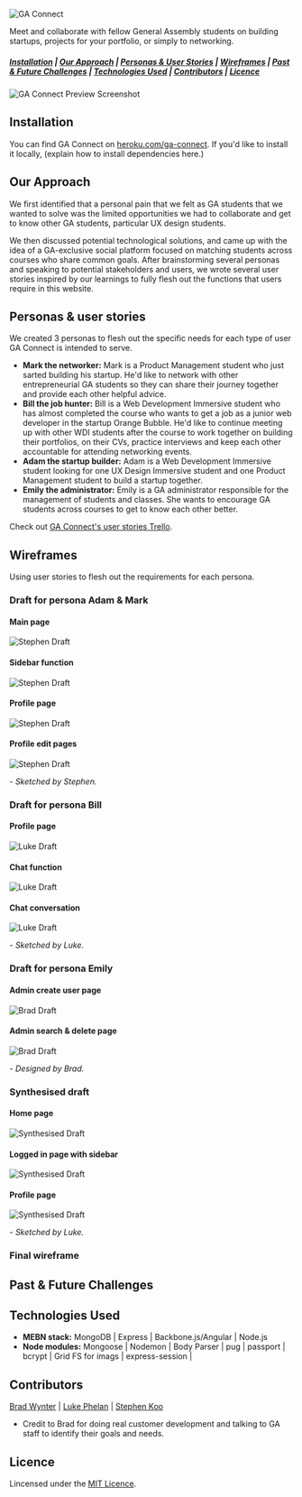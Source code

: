 ![GA Connect](media/promo.png)

Meet and collaborate with fellow General Assembly students on building startups, projects for your portfolio, or simply to networking.

##### [Installation](#installation) | [Our Approach](#our-approach) | [Personas & User Stories](#personas-&-user-stories) | [Wireframes](#wireframes) | [Past & Future Challenges](#current-challenges) | [Technologies Used](#technologies-used) | [Contributors](#contributors) | [Licence](#licence)

![GA Connect Preview Screenshot](media/s.png)

## Installation
You can find GA Connect on [heroku.com/ga-connect](http://www.gooogle.com).
If you'd like to install it locally, (explain how to install dependencies here.)

## Our Approach
We first identified that a personal pain that we felt as GA students that we wanted to solve was the limited opportunities we had to collaborate and get to know other GA students, particular UX design students.

We then discussed potential technological solutions, and came up with the idea of a GA-exclusive social platform focused on matching students across courses who share common goals. After brainstorming several personas and speaking to potential stakeholders and users, we wrote several user stories inspired by our learnings to fully flesh out the functions that users require in this website.


## Personas & user stories
We created 3 personas to flesh out the specific needs for each type of user GA Connect is intended to serve.

- **Mark the networker:** Mark is a Product Management student who just sarted building his startup. He'd like to network with other entrepreneurial GA students so they can share their journey together and provide each other helpful advice. 
- **Bill the job hunter:** Bill is a Web Development Immersive student who has almost completed the course who wants to get a job as a junior web developer in the startup Orange Bubble. He'd like to continue meeting up with other WDI students after the course to work together on building their portfolios, on their CVs, practice interviews and keep each other accountable for attending networking events.
- **Adam the startup builder:** Adam is a Web Development Immersive student looking for one UX Design Immersive student and one Product Management student to build a startup together.
- **Emily the administrator:** Emily is a GA administrator responsible for the management of students and classes. She wants to encourage GA students across courses to get to know each other better.

Check out [GA Connect's user stories Trello](https://trello.com/b/youoepjC/).

## Wireframes
Using user stories to flesh out the requirements for each persona.



### Draft for persona Adam & Mark

#### Main page
![Stephen Draft](media/promo.png)

#### Sidebar function
![Stephen Draft](media/promo.png)

#### Profile page
![Stephen Draft](media/promo.png)

#### Profile edit pages
![Stephen Draft](media/promo.png)

*- Sketched by Stephen.*

### Draft for persona Bill

#### Profile page
![Luke Draft](media/promo.png)

#### Chat function
![Luke Draft](media/promo.png)

#### Chat conversation
![Luke Draft](media/promo.png)

*- Sketched by Luke.*

### Draft for persona Emily

#### Admin create user page
![Brad Draft](media/promo.png)

#### Admin search & delete page
![Brad Draft](media/promo.png)

*- Designed by Brad.*

### Synthesised draft

#### Home page
![Synthesised Draft](media/promo.png)

#### Logged in page with sidebar
![Synthesised Draft](media/promo.png)

#### Profile page
![Synthesised Draft](media/promo.png)

*- Sketched by Luke.*

### Final wireframe

## Past & Future Challenges

## Technologies Used

- **MEBN stack:** MongoDB | Express | Backbone.js/Angular | Node.js
- **Node modules:** Mongoose | Nodemon | Body Parser | pug | passport | bcrypt | Grid FS for imags | express-session | 

## Contributors

[Brad Wynter](https://github.com/brawyn77/) | [Luke Phelan](https://github.com/lukephelan/) | [Stephen Koo](https://github.com/stephenkoo/)

- Credit to Brad for doing real customer development and talking to GA staff to identify their goals and needs.

## Licence
Lincensed under the [MIT Licence](https://opensource.org/licenses/MIT).



